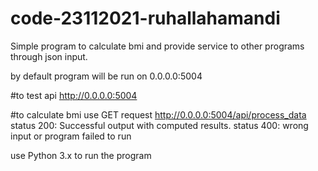 # code-23112021-ruhallahamandi

Simple program to calculate bmi and provide service to other programs through json input.

by default program will be run on 0.0.0.0:5004

#to test api 
http://0.0.0.0:5004


#to calculate bmi use GET request
http://0.0.0.0:5004/api/process_data
status 200: Successful output with computed results.
status 400: wrong input or program failed to run

use Python 3.x to run the program

